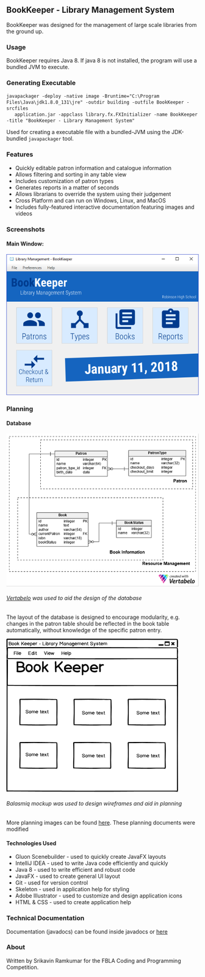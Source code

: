 ## BookKeeper - Library Management System
BookKeeper was designed for the management of large scale libraries from the ground up. 

### Usage
BookKeeper requires Java 8. If java 8 is not installed, the program will use a bundled JVM to execute.

### Generating Executable
```
javapackager -deploy -native image -Bruntime="C:\Program Files\Java\jdk1.8.0_131\jre" -outdir building -outfile BookKeeper -srcfiles
   application.jar -appclass library.fx.FXInitializer -name BookKeeper -title "BookKeeper - Library Management System"
```
Used for creating a executable file with a bundled-JVM using the JDK-bundled `javapackager` tool.

### Features
* Quickly editable patron information and catalogue information
* Allows filtering and sorting in any table view
* Includes customization of patron types
* Generates reports in a matter of seconds
* Allows librarians to override the system using their judgement
* Cross Platform and can run on Windows, Linux, and MacOS 
* Includes fully-featured interactive documentation featuring images and videos 

### Screenshots
#### Main Window:
![Main Window of BookKeeper](img/mainWindow.png)

### Planning
#### Database
![Database Plan of BookKeeper](img/databasePlan.png)
###### *[Vertabelo](https://www.vertabelo.com/) was used to aid the design of the database*
The layout of the database is designed to encourage modularity, e.g. changes 
in the patron table should be reflected in the book table automatically, without 
knowledge of the specific patron entry.

![Mockup Images](img/mockup/MainWindow.png)
###### *Balasmiq mockup was used to design wireframes and aid in planning*
More planning images can be found [here](img/mockup). These planning documents were modified 

#### Technologies Used
* Gluon Scenebuilder - used to quickly create JavaFX layouts
* IntelliJ IDEA - used to write Java code efficiently and quickly
* Java 8 - used to write efficient and robust code
* JavaFX - used to create general UI layout
* Git - used for version control
* Skeleton - used in application help for styling
* Adobe Illustrator - used to customize and design application icons
* HTML & CSS - used to create application help

### Technical Documentation
Documentation (javadocs) can be found inside javadocs or [here](javadoc/index.html)

### About
Written by Srikavin Ramkumar for the FBLA Coding and Programming Competition.
